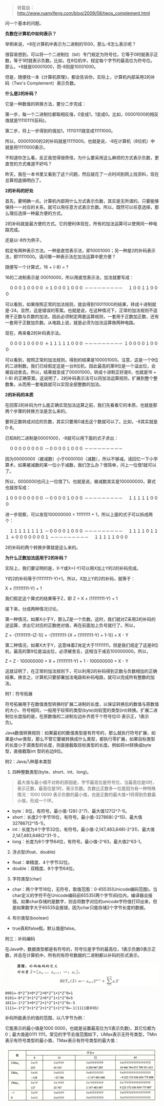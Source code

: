 > 转载自：http://www.ruanyifeng.com/blog/2009/08/twos_complement.html

问一个基本的问题。

**负数在计算机中如何表示？**

举例来说，+8在计算机中表示为二进制的1000，那么-8怎么表示呢？

很容易想到，可以将一个二进制位（bit）专门规定为符号位，它等于0时就表示正数，等于1时就表示负数。比如，在8位机中，规定每个字节的最高位为符号位。那么，+8就是00001000，而-8则是10001000。

但是，随便找一本《计算机原理》，都会告诉你，实际上，计算机内部采用2的补码（Two's Complement）表示负数。

**什么是2的补码？**

它是一种数值的转换方法，要分二步完成：

第一步，每一个二进制位都取相反值，0变成1，1变成0。比如，00001000的相反值就是11110111(反码)。

第二步，将上一步得到的值加1。11110111就变成11111000。

所以，00001000的2的补码就是11111000。也就是说，-8在计算机（8位机）中就是用11111000表示。

不知道你怎么看，反正我觉得很奇怪，为什么要采用这么麻烦的方式表示负数，更直觉的方式难道不好吗？

昨天，我在一本书里又看到了这个问题，然后就花了一点时间到网上找资料，现在总算彻底搞明白了。

**2的补码的好处**

首先，要明确一点。计算机内部用什么方式表示负数，其实是无所谓的。只要能够保持一一对应的关系，就可以用任意方式表示负数。所以，既然可以任意选择，那么理应选择一种最方便的方式。

2的补码就是最方便的方式。它的便利体现在，所有的加法运算可以使用同一种电路完成。

还是以-8作为例子。

假定有两种表示方法。一种是直觉表示法，即10001000；另一种是2的补码表示法，即11111000。请问哪一种表示法在加法运算中更方便？

随便写一个计算式，16 + (-8) = ?

16的二进制表示是 00010000，所以用直觉表示法，加法就要写成：

　０００１００００
＋１０００１０００
－－－－－－－－－
　１００１１０００

可以看到，如果按照正常的加法规则，就会得到10011000的结果，转成十进制就是-24。显然，这是错误的答案。也就是说，在这种情况下，正常的加法规则不适用于正数与负数的加法，因此必须制定两套运算规则，一套用于正数加正数，还有一套用于正数加负数。从电路上说，就是必须为加法运算做两种电路。

现在，再来看2的补码表示法。

　０００１００００
＋１１１１１０００
－－－－－－－－－
１００００１０００

可以看到，按照正常的加法规则，得到的结果是100001000。注意，这是一个9位的二进制数。我们已经假定这是一台8位机，因此最高的第9位是一个溢出位，会被自动舍去。所以，结果就变成了00001000，转成十进制正好是8，也就是16 + (-8) 的正确答案。这说明了，2的补码表示法可以将加法运算规则，扩展到整个整数集，从而用一套电路就可以实现全部整数的加法。

**2的补码的本质**

在回答2的补码为什么能正确实现加法运算之前，我们先看看它的本质，也就是那两个步骤的转换方法是怎么来的。

要将正数转成对应的负数，其实只要用0减去这个数就可以了。比如，-8其实就是0-8。

已知8的二进制是00001000，-8就可以用下面的式子求出：

　００００００００
－００００１０００
－－－－－－－－－

因为00000000（被减数）小于0000100（减数），所以不够减。请回忆一下小学算术，如果被减数的某一位小于减数，我们怎么办？很简单，问上一位借1就可以了。

所以，0000000也问上一位借了1，也就是说，被减数其实是100000000，算式也就改写成：

１００００００００
－００００１０００
－－－－－－－－－
　１１１１１０００

进一步观察，可以发现100000000 = 11111111 + 1，所以上面的式子可以拆成两个：

　１１１１１１１１
－００００１０００
－－－－－－－－－
　１１１１０１１１
＋０００００００１
－－－－－－－－－
　１１１１１０００

2的补码的两个转换步骤就是这么来的。

**为什么正数加法适用于2的补码？**

实际上，我们要证明的是，X-Y或X+(-Y)可以用X加上Y的2的补码完成。

Y的2的补码等于(11111111-Y)+1。所以，X加上Y的2的补码，就等于：

X + (11111111-Y) + 1

我们假定这个算式的结果等于Z，即 Z = X + (11111111-Y) + 1

接下来，分成两种情况讨论。

第一种情况，如果X小于Y，那么Z是一个负数。这时，我们就对Z采用2的补码的逆运算，求出它对应的正数绝对值，再在前面加上负号就行了。所以，

Z = -[11111111-(Z-1)] = -[11111111-(X + (11111111-Y) + 1-1)] = X - Y

第二种情况，如果X大于Y，这意味着Z肯定大于11111111，但是我们规定了这是8位机，最高的第9位是溢出位，必须被舍去，这相当于减去100000000。所以，

Z = Z - 100000000 = X + (11111111-Y) + 1 - 100000000 = X - Y

这就证明了，在正常的加法规则下，可以利用2的补码得到正数与负数相加的正确结果。换言之，计算机只要部署加法电路和补码电路，就可以完成所有整数的加法。



附1：符号拓展

符号拓展用于在数值类型转换时扩展二进制的长度，以保证转换后的数值与原数值的大小、符号相同，一般用于较窄的类型(byte)向较宽的类型(int)转换。扩展二进制位长度指的是，在原数值的二进制左边补齐若干个符号位(0 表示正，1表示负)。

Java数值转换规则：如果最初的数值类型是有符号的，那么就执行符号扩展，如果是char类型，那么不管它要被转换成什么类型，都执行零扩展，如果目标类型的长度小于源类型的长度，则直接截取目标类型的长度。例如将int转换成byte型，直接截取int 型的右边8位。



附2：Java八种基本类型

1. 四种整数类型(byte、short、int、long)。

> 最大值与最小值不对称的原因是，字节最高位是符号位，当最高位是0时，表示正数，最高位是1时，表示负数。负数比正数多一位是因为有一种特殊情况：1000 0000 表示负数的最小值，也是正数的最大值+1将得到负数最小值，形成一个环。

* byte：8位，有符号。最小值-128(-2^7)、最大值127(2^7-1)。
* short：长度2个字节16位，有符号。最小值-327868(-2^15)、最大值327867(2^15-1)。
* int：长度为4个字节32位，有符号。最小值-2,147,483,648(-2^31)、最大值2,147,483,648(2^31-1) 。
* long：长度为8个字节64位，有符号。最小值-2^63，最大值2^63-1。

2. 浮点型(float、double)

* float：单精度、4个字节32位。
* double：双精度、8个字节64位。

3. 字符类型(char)

* char：两个字节16位，无符号，取值范围：0-65535(Unicode编码范围)。当char定义的字符不在Unicode编码前65535(两个字节)码位内，编译器会报错。如果char存储的是数字，则会将数字对应的unicode字符值打印出来，但是如果数字大于65535会报错，因为char只能存储2个字节长度的数据。

4. 布尔类型(boolean)

* true真和false假。默认值是false。



附三：补码编码

在Java中，数据类型都是有符号的，符号位是字节的最高位，1表示负数0表示正数，并且在计算机中，所有的有符号数据的二进制都以补码的形式表示。

![](../images/unicode/b2t.png)

```
0001=-0*2^3+0*2^2+0*2^1+1*2^0=1
0101=-0*2^3+1*2^2+0*2^1+1*2^0=5
1011=-1*2^3+0*2^2+1*2^1+1*2^0=-5
1111=-1*2^3+1*2^2+1*2^1+1*2^0=-1(1111是补码)
```

补码所能表示的值的范围，以八字节为例：

它能表示的最小值是1000 0000，也就是设置最高位为1(表示负数)，其它位都为0；最大值是0111 1111。常见的字节去值范围如下，UMax表示无符号类型，TMin表示有符号类型的最小值，TMax表示有符号类型的最大值：

![](../images/unicode/b2t2.png)

